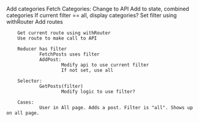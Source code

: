 Add categories
        Fetch Categories: Change to API
        Add to state, combined categories
        If current filter == all,
                display categories?
                Set filter using withRouter
Add routes

        Get current route using withRouter
        Use route to make call to API

        Reducer has filter
                FetchPosts uses filter
                AddPost:
                        Modify api to use current filter
                        If not set, use all

        Selector:
                GetPosts(filter)
                        Modify logic to use filter?

        Cases:
                User in All page. Adds a post. Filter is "all". Shows up on all page.
